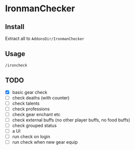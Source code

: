 # IronmanChecker

## Install

Extract all to `AddonsDir/IronmanChecker`

## Usage

`/ironcheck`

## TODO

- [x] basic gear check
- [ ] check deaths (with counter)
- [ ] check talents
- [ ] check professions
- [ ] check gear enchant etc
- [ ] check external buffs (no other player buffs, no food buffs)
- [ ] check grouped status
- [ ] a UI
- [ ] run check on login
- [ ] run check when new gear equip
